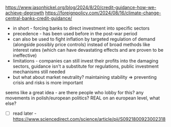 https://www.jasonhickel.org/blog/2024/8/20/credit-guidance-how-we-achieve-degrowth
https://foreignpolicy.com/2024/08/16/climate-change-central-banks-credit-guidance/

- in short - forcing banks to direct investment into specific sectors
- precedence - has been used before in the post-war period
- can also be used to fight inflation by targeted regulation of demand (alongside possibly price controls) instead of broad methods like interest rates (which can have devastating effects and are proven to be ineffective)
- limitations - companies can still invest their profits into the damaging sectors, guidance isn't a substitute for regulations, public investment mechanisms still needed
- but what about market neutrality? maintaining stability => preventing crisis and risks is more important

seems like a great idea - are there people who lobby for this? any movements in polish/european politics? REAL on an european level, what else?

- [ ] read later - https://www.sciencedirect.com/science/article/pii/S0921800923002318